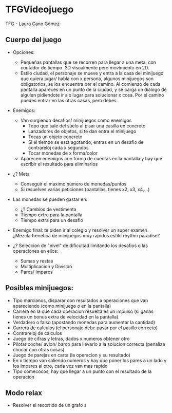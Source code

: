# TFGVideojuego
TFG - Laura Cano Gómez


## Cuerpo del juego

- Opciones: 
    - Pequeñas pantallas que se recorren para llegar a una meta, con contador de tiempo. 3D visualmente pero movimiento en 2D.
    - Estilo ciudad, el personaje se mueve y entra a la casa del minijuego que quiera jugar/ habla con x persona, algunos minijuegos son obligatorios, se los encuentra por el camino. Al comienzo de cada pantalla apareces en un punto de la ciudad, y se carga un dialogo de alguien pidiendote ir a x lugar para solucionar x cosa. Por el camino puedes entrar en las otras casas, pero debes 
- Enemigos:
    - Van surgiendo desafios/ minijuegos como enemigos
        - Topo que sale del suelo al pisar una casilla en concreto 
        - Lanzadores de objetos, si te dan entra el minijuego
        - Tocas un objeto concreto
        - Si el tiempo se esta agotando, entras en un desafio de contrareloj cada x segundos
        - Tocar monedas de x forma/color
    - Aparecen enemigos con forma de cuentas en la pantalla y hay que escribir el resultado para eliminarlos
    

- ¿? Meta
    - Conseguir el maximo numero de monedas/puntos
    - Si resuelves varias peticiones (pantallas, tienes x2, x3, x4,...)

- Las monedas se pueden gastar en:
    - ¿? Cambios de vestimenta
    - Tiempo extra para la pantalla
    - Tiempo extra para un desafio

- Enemigo final: te piden ir al colegio y resolver un super examen. ¿Mezcla frenetica de minijuegos muy rapidos estilo  rhythm paradise?

- ¿? Seleccion de "nivel" de dificultad limitando los desafios o las operaciones en ellos:
    - Sumas y restas
    - Multiplicacion y Division
    - Pares/ Impares


## Posibles minijuegos:
- Tipo marcianos, disparar con resultados a operaciones que van apareciendo (como minijuego o en la pantalla)
- Carrera en la que cada operacion resuelta es un impulso (si ganas tienes un bonus extra de velocidad en la pantalla)
- Verdadero o falso (apostando monedas para aumentar la cantidad)
- Carrera de calculos (el personaje debe pasar por el pasillo correcto)
- Contrareloj de calculos
- Juego de cifras y letras, dados x numeros obtener otro 
- Pilotar coche/ avion/ barco para llevarlo a la solucion correcta (penaliza chocar con otras cosas)
- Juego de parejas en carta (la operacion y su resultado)
- En x tiempo van saliendo numeros y hay que poner los pares a un lado y los impares al otro, cada vez van mas rapido
- Tipo comecocos, hay que llegar a un punto con el resultado de la operacion

## Modo relax
- Resolver el recorrido de un grafo
s
